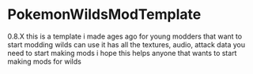 # PokemonWildsModTemplate
0.8.X
this is a template i made ages ago for young modders that want to start modding wilds can use it has all the textures, audio, attack data you need to start making mods i hope this helps anyone that wants to start making mods for wilds
